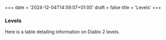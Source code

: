 +++
date = '2024-12-04T14:59:07+01:00'
draft = false
title = 'Levels'
+++

### Levels

Here is a table detailing information on Diablo 2 levels.